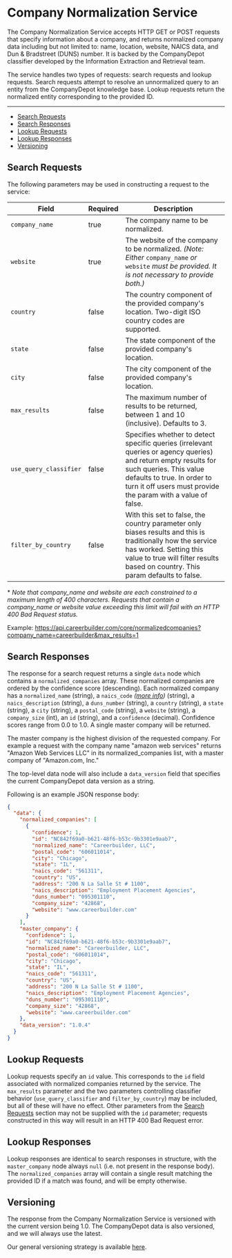 Company Normalization Service
=============

The Company Normalization Service accepts HTTP GET or POST requests that specify information about a company, and returns normalized company data including but not limited to: name, location, website, NAICS data, and Dun & Bradstreet (DUNS) number. It is backed by the CompanyDepot classifier developed by the Information Extraction and Retrieval team.

The service handles two types of requests: search requests and lookup requests. Search requests attempt to resolve an unnormalized query to an entity from the CompanyDepot knowledge base. Lookup requests return the normalized entity corresponding to the provided ID.
_________
- [Search Requests](#search-requests)
- [Search Responses](#search-responses)
- [Lookup Requests](#lookup-requests)
- [Lookup Responses](#lookup-responses)
- [Versioning](#versioning)

## Search Requests

The following parameters may be used in constructing a request to the service:

 Field                      | Required | Description  
 -------------------------- |----------| ----------------------------------------------------------------------------------------------------------------------------------------------------------------------------------------
 ```company_name```         | true     | The company name to be normalized. 
 ```website```              | true     | The website of the company to be normalized. *(Note: Either* ```company_name``` *or* ```website``` *must be provided. It is not necessary to provide both.)* 
 ```country```              | false    | The country component of the provided company's location. Two-digit ISO country codes are supported.
 ```state```                | false    | The state component of the provided company's location.
 ```city```                 | false    | The city component of the provided company's location.
 ```max_results```          | false    | The maximum number of results to be returned, between 1 and 10 (inclusive). Defaults to 3.
 ```use_query_classifier``` | false    | Specifies whether to detect specific queries (irrelevant queries or agency queries) and return empty results for such queries. This value defaults to true. In order to turn it off users must provide the param with a value of false.
 ```filter_by_country```    | false    | With this set to false, the country parameter only biases results and this is traditionally how the service has worked. Setting this value to true will filter results based on country. This param defaults to false.

\* *Note that company_name and website are each constrained to a maximum length of 400 characters. Requests that contain a company_name or website value exceeding this limit will fail with an HTTP 400 Bad Request status.*
 
Example: https://api.careerbuilder.com/core/normalizedcompanies?company_name=careerbuilder&max_results=1

## Search Responses

The response for a search request returns a single `data` node which contains a `normalized_companies` array. These normalized companies are ordered by the confidence score (descending). Each normalized company has a `normalized_name` (string), a `naics_code` *([more info](http://www.census.gov/eos/www/naics/))* (string), a `naics_description` (string), a `duns_number` (string), a `country` (string), a `state` (string), a `city` (string), a `postal_code` (string), a `website` (string), a `company_size` (int), an `id` (string), and a `confidence` (decimal). Confidence scores range from 0.0 to 1.0. A single master company will be returned.

The master company is the highest division of the requested company. For example a request with the company name "amazon web services" returns "Amazon Web Services LLC" in its normalized_companies list, with a master company of "Amazon.com, Inc."

The top-level data node will also include a `data_version` field that specifies the current CompanyDepot data version as a string.

Following is an example JSON response body:

```json
{
  "data": {
    "normalized_companies": [
      {
        "confidence": 1,
        "id": "NC842f69a0-b621-48f6-b53c-9b3301e9aab7",
        "normalized_name": "Careerbuilder, LLC",
        "postal_code": "606011014",
        "city": "Chicago",
        "state": "IL",
        "naics_code": "561311",
        "country": "US",
        "address": "200 N La Salle St # 1100",
        "naics_description": "Employment Placement Agencies",
        "duns_number": "095301110",
        "company_size": "42868",
        "website": "www.careerbuilder.com"
      }
    ],
    "master_company": {
      "confidence": 1,
      "id": "NC842f69a0-b621-48f6-b53c-9b3301e9aab7",
      "normalized_name": "Careerbuilder, LLC",
      "postal_code": "606011014",
      "city": "Chicago",
      "state": "IL",
      "naics_code": "561311",
      "country": "US",
      "address": "200 N La Salle St # 1100",
      "naics_description": "Employment Placement Agencies",
      "duns_number": "095301110",
      "company_size": "42868",
      "website": "www.careerbuilder.com"
    },
    "data_version": "1.0.4"
  }
}
```

## Lookup Requests

Lookup requests specify an `id` value. This corresponds to the `id` field associated with normalized companies returned by the service. The `max_results` parameter and the two parameters controlling classifier behavior (`use_query_classifier` and `filter_by_country`) may be included, but all of these will have no effect. Other parameters from the [Search Requests](#search-requests) section may not be supplied with the `id` parameter; requests constructed in this way will result in an HTTP 400 Bad Request error.

## Lookup Responses

Lookup responses are identical to search responses in structure, with the `master_company` node always `null` (i.e. not present in the response body). The `normalized_companies` array will contain a single result matching the provided ID if a match was found, and will be empty otherwise.

## Versioning
The response from the Company Normalization Service is versioned with the current version being 1.0. The CompanyDepot data is also versioned, and we will always use the latest.

Our general versioning strategy is available [here](/Versioning.md).
